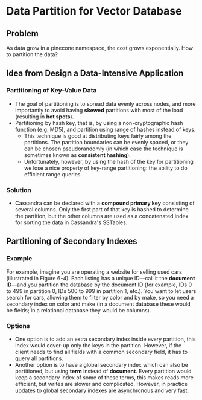 # Data Partition for Vector Database

## Problem

As data grow in a pinecone namespace, the cost grows exponentially. How to partition the data?

## Idea from Design a Data-Intensive Application

### Partitioning of Key-Value Data

- The goal of partitioning is to spread data evenly across nodes, and more importantly to avoid having **skewed** partitions with most of the load (resulting in **hot spots**).
- Partitioning by hash key, that is, by using a non-cryptographic hash function (e.g. MD5), and partition using range of hashes instead of keys.
    + This technique is good at distributing keys fairly among the partitions. The partition boundaries can be evenly spaced, or they can be chosen pseudorandomly (in which case the technique is sometimes known as **consistent hashing**).
    + Unfortunately, however, by using the hash of the key for partitioning we lose a nice property of key-range partitioning: the ability to do efficient range queries.

### Solution

- Cassandra can be declared with a **compound primary key** consisting of several columns. Only the first part of that key is hashed to determine the partition, but the other columns are used as a concatenated index for sorting the data in Cassandra's SSTables.

## Partitioning of Secondary Indexes

### Example

For example, imagine you are operating a website for selling used cars (illustrated in Figure 6-4). Each listing has a unique ID—call it the **document ID**—and you partition the database by the document ID (for example, IDs 0 to 499 in partition 0, IDs 500 to 999 in partition 1, etc.). You want to let users search for cars, allowing them to filter by color and by make, so you need a secondary index on color and make (in a document database these would be fields; in a relational database they would be columns).

### Options

- One option is to add an extra secondary index inside every partition, this index would cover-up only the keys in the partition. However, if the client needs to find all fields with a common secondary field, it has to query all partitions.
- Another option is to have a global secondary index which can also be partitioned, but using **term** instead of **document**. Every partition would keep a secondary index of some of these terms, this makes reads more efficient, but writes are slower and complicated. However, in practice updates to global secondary indexes are asynchronous and very fast.